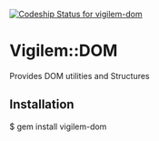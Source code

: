 [![Codeship Status for vigilem-dom](https://codeship.com/projects/7ac598b0-a5e4-0132-8972-42192025a880/status?branch=master)](https://codeship.com/projects/66874)

# Vigilem::DOM
  Provides DOM utilities and Structures
  
## Installation
  $ gem install vigilem-dom
  
